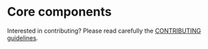 # Core components

Interested in contributing? Please read carefully the [CONTRIBUTING guidelines](https://github.com/com-pas/contributing/blob/master/CONTRIBUTING.md).
